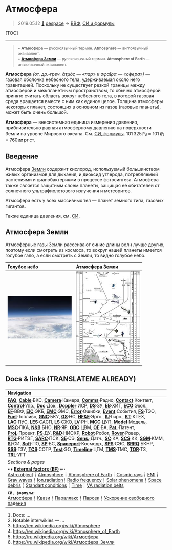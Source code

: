 # Атмосфера
> 2019.05.12 [🚀](../index/index.md) [despace](index.md) → [ВВФ](ef.md), [СИ и формулы](si.md)

[TOC]

---

> <small>• **Атмосфера** — русскоязычный термин. **Atmosphere** — англоязычный эквивалент.<br> • **[Атмосфера Земли](earth.md)** — русскоязычный термин. **Atmosphere of Earth** — англоязычный эквивалент.</small>

**Атмосфера** *(от. др.‑греч. ἀτμός — «пар» и σφαῖρα — «сфера»)* — газовая оболочка небесного тела, удерживаемая около него гравитацией. Поскольку не существует резкой границы между атмосферой и межпланетным пространством, то обычно атмосферой принято считать область вокруг небесного тела, в которой газовая среда вращается вместе с ним как единое целое. Толщина атмосферы некоторых планет, состоящих в основном из газов (газовые планеты), может быть очень большой.

**Атмосфера** — внесистемная единица измерения давления, приблизительно равная атмосферному давлению на поверхности Земли на уровне Мирового океана. См. [СИ, формулы](si.md). 101 325 ㎩ ≈ 101 ㎪ = 760 ㎜ рт ст.



## Введение

Атмосфера [Земли](earth.md) содержит кислород, используемый большинством живых организмов для дыхания, и диоксид углерода, потребляемый растениями и цианобактериями в процессе фотосинтеза. Атмосфера также является защитным слоем планеты, защищая её обитателей от солнечного ультрафиолетового излучения и метеоритов.

Атмосфера есть у всех массивных тел — планет земного типа, газовых гигантов.

Также единица давления, см. [СИ](si.md).



## Атмосфера Земли

Атмосферные газы Земли рассеивают синие длины волн лучше других, поэтому если смотреть из космоса, то вокруг нашей планеты имеется голубое гало, а если смотреть с Земли, то видно голубое небо.

|Голубое небо|[Атмосфера Земли](earth.md)|
|:--|:--|
|[![](f/aob/earth/atmosphere_top_of_atmosphere_thumb.jpg)](f/aob/earth/atmosphere_top_of_atmosphere.jpg)|[![](f/aob/earth/atmosphere_earth_atmosfeer_thumb.jpg)](f/aob/earth/atmosphere_earth_atmosfeer.png)|



<p style="page-break-after:always"> </p>

## Docs & links (TRANSLATEME ALREADY)
|Navigation|
|:--|
|**[FAQ](faq.md)**, **[Cable](cable.md)**·БКС, **[Camera](cam.md)**·Камера, **[Comms](comms.md)**·Радио, **[Contact](contact.md)**·Контакт, **[Control](control.md)**·Упр., **[Doc](doc.md)**·Док., **[Doppler](doppler.md)**·ИСР, **[DS](ds.md)**·ЗУ, **[EB](eb.md)**·ХИТ, **[ECO](ecology.md)**·Экол., **[EF](ef.md)**·ВВФ, **[ElC](elc.md)**·ЭКБ, **[EMC](emc.md)**·ЭМС, **[Error](error.md)**·Ошибки, **[Event](event.md)**·События, **[FS](fs.md)**·ТЭО, **[Fuel](fuel.md)**·Топливо, **[GNC](gnc.md)**·БКУ, **[GS](scs.md)**·НС, **[HF&E](hfe.md)**·Эрго., **[IU](iu.md)**·Гиро., **[KT](kt.md)**·КТЕХ, **[LAG](lag.md)**·ПУC, **[LES](les.md)**·САСП, **[LS](ls.md)**·СЖО, **[LV](lv.md)**·РН, **[MCC](mcc.md)**·ЦУП, **[Model](model.md)**·Модель, **[MSC](sc.md)**·ПКА, **[N&B](nnb.md)**·БНО, **[NR](nr.md)**·ЯР, **[OBC](obc.md)**·ЦВМ, **[OE](oe.md)**·БА, **[Pat.](патент.md)**·Патент, **[Proj.](project.md)**·Проект, **[PS](ps.md)**·ДУ, **[R&D](rnd.md)**·НИОКР, **[Robot](robotics.md)**·Робот, **[Rover](rover.md)**·Ровер, **[RTG](rtg.md)**·РИТЭГ, **[SARC](sarc.md)**·ПСК, **[SE](se.md)**·СЭ, **[Sens.](sensor.md)**·Датч., **[SC](sc.md)**·КА, **[SCS](scs.md)**·КК, **[SGM](sgm.md)**·КММ, **[SI](si.md)**·СИ, **[Soft](soft.md)**·ПО, **[SP](sp.md)**·БС, **[Spaceport](spaceport.md)**·Космодр., **[SPS](sps.md)**·СЭС, **[SRRQ](srrq.md)**·БКНР, **[SSS](sss.md)**·ГЗУ, **[TCS](tcs.md)**·СОТР, **[Test](test.md)**·ЭО, **[Timeline](timeline.md)**·ЦГМ, **[TMS](tms.md)**·ТМС, **[TOR](tor.md)**·ТЗ, **[TRL](trl.md)**·УГТ|
|*Sections & pages*|
|**··• [External factors (EF)](ef.md) •··**<br> [Astro.object](aob.md) ┊ [Atmosphere](atmosphere.md) ┊ [Atmosphere of Earth](earth.md) ┊ [Cosmic rays](cr.md) ┊ [EMI](emi.md) ┊ [Grav.waves](gravwave.md) ┊ [Ion.radiation](ion_rad.md)┊ [Radio frequency](rf.md) ┊ [Solar phenomena](solar_ph.md) ┊ [Space debris](sdeb.md) ┊ [Standart conditions](sctp.md) ┊ [Time](time.md) ┊ [VA radiation belts](varb.md)|
|**`СИ, формулы:`**<br> [Атмосфера](atmosphere.md) ┊ [Квази](quasi.md) ┊ [Параллакс](parallax.md) ┊ [Парсек](parsec.md) ┊ [Ускорение свободного падения](g.md)|

   1. Docs: …
   1. Notable interwikies — …
   1. <https://en.wikipedia.org/wiki/Atmosphere>
   1. <https://en.wikipedia.org/wiki/Atmosphere_of_Earth>
   1. <https://ru.wikipedia.org/wiki/Атмосфера>
   1. <https://ru.wikipedia.org/wiki/Атмосфера_Земли>
